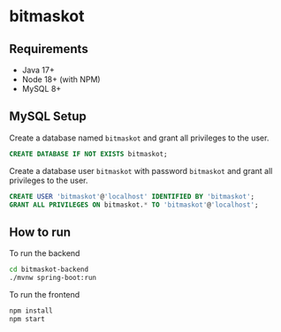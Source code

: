 # bitmaskot

## Requirements
- Java 17+
- Node 18+ (with NPM)
- MySQL 8+

## MySQL Setup
Create a database named `bitmaskot` and grant all privileges to the user.
```sql
CREATE DATABASE IF NOT EXISTS bitmaskot;
```
Create a database user `bitmaskot` with password `bitmaskot` and grant all privileges to the user.
```sql
CREATE USER 'bitmaskot'@'localhost' IDENTIFIED BY 'bitmaskot';
GRANT ALL PRIVILEGES ON bitmaskot.* TO 'bitmaskot'@'localhost';
```

## How to run
To run the backend
```bash
cd bitmaskot-backend
./mvnw spring-boot:run
```

To run the frontend
```bash
npm install
npm start
```
